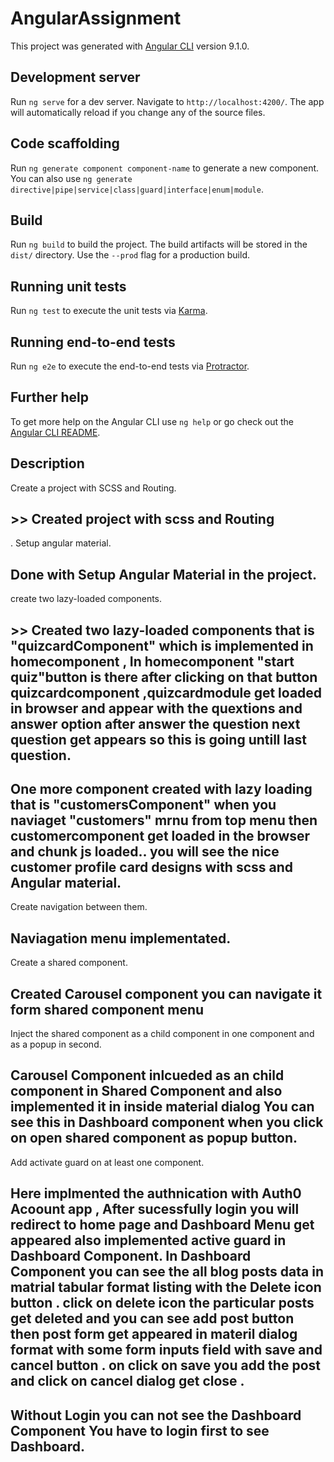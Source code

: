 # AngularAssignment

This project was generated with [Angular CLI](https://github.com/angular/angular-cli) version 9.1.0.

## Development server

Run `ng serve` for a dev server. Navigate to `http://localhost:4200/`. The app will automatically reload if you change any of the source files.

## Code scaffolding

Run `ng generate component component-name` to generate a new component. You can also use `ng generate directive|pipe|service|class|guard|interface|enum|module`.

## Build

Run `ng build` to build the project. The build artifacts will be stored in the `dist/` directory. Use the `--prod` flag for a production build.

## Running unit tests

Run `ng test` to execute the unit tests via [Karma](https://karma-runner.github.io).

## Running end-to-end tests

Run `ng e2e` to execute the end-to-end tests via [Protractor](http://www.protractortest.org/).

## Further help

To get more help on the Angular CLI use `ng help` or go check out the [Angular CLI README](https://github.com/angular/angular-cli/blob/master/README.md).

## Description

Create a project with SCSS and Routing. 

## >> Created project with scss and Routing
.
Setup angular material.  
## Done with Setup Angular Material in the project.

create two lazy-loaded components. 

## >> Created two lazy-loaded components that is "quizcardComponent" which is implemented in homecomponent , In homecomponent "start quiz"button is there  after clicking on that button quizcardcomponent ,quizcardmodule get loaded in browser and appear with the quextions and answer option after answer the question next question get appears so this is going untill last question. 

## One more component created with lazy loading that is "customersComponent" when you naviaget "customers" mrnu from top menu then customercomponent get loaded in the browser and chunk js loaded.. you will see the nice customer profile card designs with scss and Angular material.

Create navigation between them. 
## Naviagation menu implementated.

Create a shared component. 
## Created Carousel component you can navigate it form shared component menu

Inject the shared component as a child component in one component and as a popup in second. 

## Carousel Component inlcueded as an child component in Shared Component and also implemented it in inside   material dialog You can see this in Dashboard component when you click on open shared component as popup button.  

Add activate guard on at least one component.

## Here implmented the authnication with Auth0 Acoount app , After sucessfully login you will redirect to home page and Dashboard Menu get appeared also implemented active guard in Dashboard Component. In Dashboard Component you can see the all blog posts data in matrial tabular format listing with the Delete icon button . click on delete icon the particular posts get deleted and you can see add post button then post form get appeared in materil dialog format with some form inputs field with save and cancel button . on click on save you add the post and click on cancel dialog get close .  

## Without Login you can not see the Dashboard Component You have to login first to see Dashboard. 
